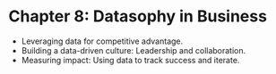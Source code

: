 # Chapter 8: Datasophy in Business

- Leveraging data for competitive advantage.
- Building a data-driven culture: Leadership and collaboration.
- Measuring impact: Using data to track success and iterate.
